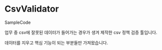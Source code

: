 # CsvValidator
 SampleCode

업무 중 csv에 잘못된 데이터가 들어가는 경우가 생겨 제작한 csv 정책 검증 툴입니다.

데이터를 지우고 핵심 기능이 되는 부분들만 가져왔습니다.

